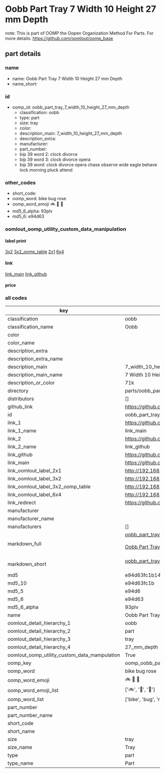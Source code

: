 # Oobb Part Tray 7 Width 10 Height 27 mm Depth  

note: This is part of OOMP the Oopen Organization Method For Parts. For more details: https://github.com/oomlout/oomp_base

##  part details
  







### name
* name: Oobb Part Tray 7 Width 10 Height 27 mm Depth
* name_short: 
### id
* oomp_id: oobb_part_tray_7_width_10_height_27_mm_depth
  * classification: oobb
  * type: part
  * size: tray
  * color: 
  * description_main: 7_width_10_height_27_mm_depth
  * description_extra: 
  * manufacturer: 
  * part_number: 
  * bip 39 word 2: clock divorce
  * bip 39 word 3: clock divorce opera
  * bip 39 word: clock divorce opera chase observe wide eagle behave lock morning pluck attend

### other_codes
* short_code: 
* oomp_word: bike bug rose
* oomp_word_emoji :bike: :bug: :rose:
* md5_6_alpha: 93plv
* md5_6: e94d63






### oomlout_oomp_utility_custom_data_manipulation
#### label print
[3x2](http://192.168.1.245:1112/?label=oomp%2093plv)
[3x2_oomp_table](http://192.168.1.108:1112/?label=oomp%2093plv)
[2x1](http://192.168.1.242:1112/?label=oomp%2093plv)
[6x4](http://192.168.1.55:1112/?label=oomp%2093plv)    

#### link

[link_main](https://github.com/oomlout/oomlout_oomp_version_1_messy/tree/main/parts/oobb_part_tray_7_width_10_height_27_mm_depth) [link_github](https://github.com/oomlout/oomlout_oomp_version_1_messy/tree/main/parts/oobb_part_tray_7_width_10_height_27_mm_depth)                             

#### price







### all codes 
| key | value |  
| --- | --- |  
| classification | oobb |  
| classification_name | Oobb |  
| color |  |  
| color_name |  |  
| description_extra |  |  
| description_extra_name |  |  
| description_main | 7_width_10_height_27_mm_depth |  
| description_main_name | 7 Width 10 Height 27 mm Depth |  
| description_or_color | 71k |  
| directory | parts/oobb_part_tray_7_width_10_height_27_mm_depth |  
| distributors | [] |  
| github_link | https://github.com/oomlout/oomlout_oomp_part_src/tree/main/parts/oobb_part_tray_7_width_10_height_27_mm_depth |  
| id | oobb_part_tray_7_width_10_height_27_mm_depth |  
| link_1 | https://github.com/oomlout/oomlout_oomp_version_1_messy/tree/main/parts/oobb_part_tray_7_width_10_height_27_mm_depth |  
| link_1_name | link_main |  
| link_2 | https://github.com/oomlout/oomlout_oomp_version_1_messy/tree/main/parts/oobb_part_tray_7_width_10_height_27_mm_depth |  
| link_2_name | link_github |  
| link_github | https://github.com/oomlout/oomlout_oomp_version_1_messy/tree/main/parts/oobb_part_tray_7_width_10_height_27_mm_depth |  
| link_main | https://github.com/oomlout/oomlout_oomp_version_1_messy/tree/main/parts/oobb_part_tray_7_width_10_height_27_mm_depth |  
| link_oomlout_label_2x1 | http://192.168.1.242:1112/?label=oomp%2093plv |  
| link_oomlout_label_3x2 | http://192.168.1.245:1112/?label=oomp%2093plv |  
| link_oomlout_label_3x2_oomp_table | http://192.168.1.108:1112/?label=oomp%2093plv |  
| link_oomlout_label_6x4 | http://192.168.1.55:1112/?label=oomp%2093plv |  
| link_redirect | https://github.com/oomlout/oomlout_oomp_version_1_messy/tree/main/parts/oobb_part_tray_7_width_10_height_27_mm_depth |  
| manufacturer |  |  
| manufacturer_name |  |  
| manufacturers | [] |  
| markdown_full | [oobb_part_tray_7_width_10_height_27_mm_depth](none)<br>[](none)<br>[Oobb Part Tray 7 Width 10 Height 27 Mm Depth](none)<br><br> |  
| markdown_short | [oobb_part_tray_7_width_10_height_27_mm_depth](none)<br><br> |  
| md5 | e94d63fc1b1468a3eacc326b3690015b |  
| md5_10 | e94d63fc1b |  
| md5_5 | e94d6 |  
| md5_6 | e94d63 |  
| md5_6_alpha | 93plv |  
| name | Oobb Part Tray 7 Width 10 Height 27 mm Depth |  
| oomlout_detail_hierarchy_1 | oobb |  
| oomlout_detail_hierarchy_2 | part |  
| oomlout_detail_hierarchy_3 | tray |  
| oomlout_detail_hierarchy_4 | 27_mm_depth |  
| oomlout_oomp_utility_custom_data_manipulation | True |  
| oomp_key | oomp_oobb_part_tray_7_width_10_height_27_mm_depth |  
| oomp_word | bike bug rose |  
| oomp_word_emoji | :bike: :bug: :rose: |  
| oomp_word_emoji_list | [':bike:', ':bug:', ':rose:'] |  
| oomp_word_list | ['bike', 'bug', 'rose'] |  
| part_number |  |  
| part_number_name |  |  
| short_code |  |  
| short_name |  |  
| size | tray |  
| size_name | Tray |  
| type | part |  
| type_name | Part |  
